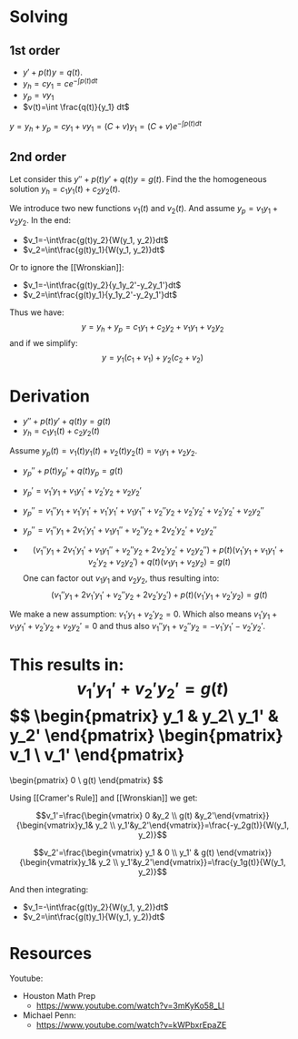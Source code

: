 # Solving
## 1st order
- $y'+p(t)y=q(t)$.
- $y_h=cy_1=ce^{-\int p(t)dt}$
- $y_p=vy_1$
- $v(t)=\int \frac{q(t)}{y_1} dt$

$y=y_h+y_p=cy_1+vy_1=(C+v)y_1=(C+v)e^{- \int p(t) dt}$
## 2nd order
Let consider this $y''+p(t)y'+q(t)y=g(t)$. Find the the homogeneous solution $y_h=c_1y_1(t)+c_2y_2(t)$.

We introduce two new functions $v_1(t)$ and $v_2(t)$.  And assume $y_p=v_1y_1+v_2y_2$. In the end:
- $v_1=-\int\frac{g(t)y_2}{W(y_1, y_2)}dt$
- $v_2=\int\frac{g(t)y_1}{W(y_1, y_2)}dt$

Or to ignore the [[Wronskian]]:
- $v_1=-\int\frac{g(t)y_2}{y_1y_2'-y_2y_1'}dt$
- $v_2=\int\frac{g(t)y_1}{y_1y_2'-y_2y_1'}dt$

Thus we have: $$y=y_h+y_p=c_1y_1+c_2y_2+v_1y_1+v_2y_2$$ and if we simplify: $$y=y_1(c_1+v_1)+y_2(c_2+v_2)$$

# Derivation

- $y''+p(t)y'+q(t)y=g(t)$
- $y_h=c_1y_1(t)+c_2y_2(t)$


Assume $y_p(t)=v_1(t)y_1(t)+v_2(t)y_2(t)=v_1y_1+v_2y_2$.
- $y_p''+p(t)y_p'+q(t)y_p=g(t)$
- $y_p'=v_1'y_1+v_1y_1'+v_2'y_2+v_2y_2'$
- $y_p''=v_1''y_1+v_1'y_1'+v_1'y_1'+v_1y_1''+v_2''y_2+v_2'y_2'+v_2'y_2'+v_2y_2''$
- $y_p''=v_1''y_1+2v_1'y_1'+v_1y_1''+v_2''y_2+2v_2'y_2'+v_2y_2''$

- $$(v_1''y_1+2v_1'y_1'+v_1y_1''+v_2''y_2+2v_2'y_2'+v_2y_2'')+p(t)(v_1'y_1+v_1y_1'+v_2'y_2+v_2y_2')+q(t)(v_1y_1+v_2y_2)=g(t)$$
One can factor out $v_1y_1$ and $v_2y_2$, thus resulting into: $$(v_1''y_1+2v_1'y_1'+v_2''y_2+2v_2'y_2')+p(t)(v_1'y_1+v_2'y_2)=g(t)$$

We make a new assumption: $v_1'y_1+v_2'y_2=0$. Which also means $v_1'y_1+v_1y_1'+v_2'y_2+v_2y_2'=0$ and thus also $v_1''y_1+v_2''y_2=-v_1'y_1'-v_2'y_2'$.

This results in: $$v_1'y_1'+v_2'y_2'=g(t)$$
$$
\begin{pmatrix}
y_1 & y_2\\
y_1' & y_2'
\end{pmatrix}
\begin{pmatrix}
v_1 \\
v_1' 
\end{pmatrix}
=
\begin{pmatrix}
0 \\
g(t) 
\end{pmatrix}
$$

Using [[Cramer's Rule]] and [[Wronskian]] we get:

$$v_1'=\frac{\begin{vmatrix} 0 &y_2 \\ g(t) &y_2'\end{vmatrix}}{\begin{vmatrix}y_1& y_2 \\ y_1'&y_2'\end{vmatrix}}=\frac{-y_2g(t)}{W(y_1, y_2)}$$

$$v_2'=\frac{\begin{vmatrix} y_1 & 0 \\ y_1' & g(t) \end{vmatrix}}{\begin{vmatrix}y_1& y_2 \\ y_1'&y_2'\end{vmatrix}}=\frac{y_1g(t)}{W(y_1, y_2)}$$

And then integrating:
- $v_1=-\int\frac{g(t)y_2}{W(y_1, y_2)}dt$
- $v_2=\int\frac{g(t)y_1}{W(y_1, y_2)}dt$


# Resources
Youtube:
- Houston Math Prep
	- https://www.youtube.com/watch?v=3mKyKo58_LI
- Michael Penn:
	- https://www.youtube.com/watch?v=kWPbxrEpaZE